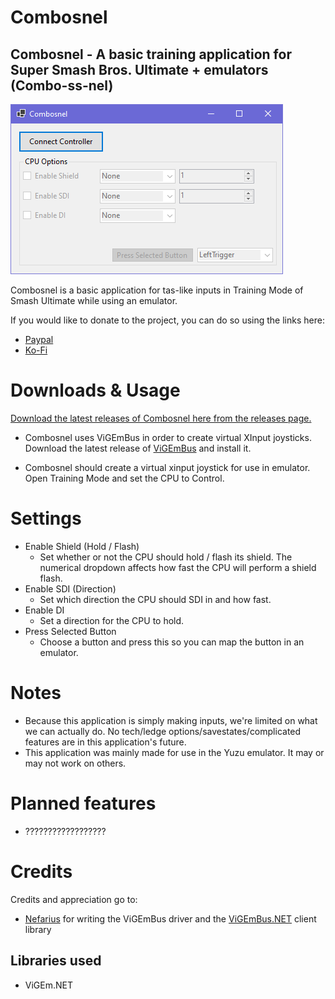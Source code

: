
# Combosnel

Combosnel - A basic training application for Super Smash Bros. Ultimate + emulators (Combo-ss-nel)
------------
![enter image description here](https://github.com/Struggleton/Combosnel/blob/master/MainWindow_Screenshot.png?raw=true)

Combosnel is a basic application for tas-like inputs in Training Mode of Smash Ultimate while using an emulator.

If you would like to donate to the project, you can do so using the links here:

 - [Paypal](https://paypal.me/Struggleton)
 - [Ko-Fi](https://ko-fi.com/struggleton)

# Downloads & Usage
[Download the latest releases of Combosnel here from the releases page.](https://github.com/Struggleton/Combosnel/releases)

- Combosnel uses ViGEmBus in order to create virtual XInput joysticks. Download the latest release of [ViGEmBus](https://github.com/ViGEm/ViGEmBus/releases/tag/setup-v1.16.116 "ViGEmBus") and install it.

- Combosnel should create a virtual xinput joystick for use in emulator. Open Training Mode and set the CPU to Control.

# Settings
- Enable Shield (Hold / Flash)
	- Set whether or not the CPU should hold / flash its shield. The numerical dropdown affects how fast the CPU will perform a shield flash.
- Enable SDI (Direction)
	- Set which direction the CPU should SDI in and how fast. 
- Enable DI 
	- Set a direction for the CPU to hold.
- Press Selected Button
	- Choose a button and press this so you can map the button in an emulator.

# Notes
- Because this application is simply making inputs, we're limited on what we can actually do. No tech/ledge options/savestates/complicated features are in this application's future.
- This application was mainly made for use in the Yuzu emulator. It may or may not work on others.

# Planned features
- ??????????????????

# Credits
Credits and appreciation go to:
- [Nefarius](https://github.com/nefarius) for writing the ViGEmBus driver and the [ViGEmBus.NET](https://github.com/ViGEm/ViGEm.NET) client library

## Libraries used
- ViGEm.NET